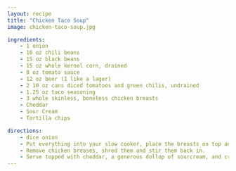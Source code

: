 ```yaml
---
layout: recipe
title: "Chicken Taco Soup"
image: chicken-taco-soup.jpg

ingredients:
    - 1 onion
    - 16 oz chili beans
    - 15 oz black beans
    - 15 oz whole kernel corn, drained
    - 8 oz tomato sauce
    - 12 oz beer (I like a lager)
    - 2 10 oz cans diced tomatoes and green chilis, undrained
    - 1.25 oz taco seasoning
    - 3 whole skinless, boneless chicken breasts
    - Cheddar
    - Sour Cream
    - Tortilla chips

directions:
    - dice onion
    - Put everything into your slow cooker, place the breasts on top and push them down just enough to go below the liquid. Cook on low heat for 5 hours.
    - Remove chicken breases, shred them and stir them back in.
    - Serve topped with cheddar, a generous dollop of sourcream, and crushed tortilla chips.
---
```

